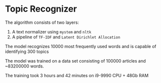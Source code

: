 # Topic Recognizer
The algorithm consists of two layers:
1. A text normalizer using `mystem` and `nltk`
2. A pipeline of `TF-IDF` and `Latent Dirichlet Allocation`

The model recognizes 10000 most frequently used words and is capable of identifying 300 topics

The model was trained on a data set consisting of 100000 articles and ~83200000 words.

The training took 3 hours and 42 minutes on i9-9990 CPU + 48Gb RAM
